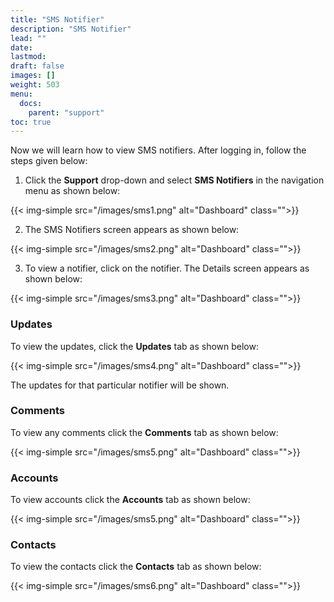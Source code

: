 ```yaml
---
title: "SMS Notifier"
description: "SMS Notifier"
lead: ""
date:
lastmod:
draft: false
images: []
weight: 503
menu:
  docs:
    parent: "support"
toc: true
---
```


Now we will learn how to view SMS notifiers. After logging in, follow the steps given below:

1.	Click the **Support** drop-down and select **SMS Notifiers** in the navigation menu as shown below:

 {{< img-simple src="/images/sms1.png"  alt="Dashboard" class="">}}

2.	The SMS Notifiers screen appears as shown below:

 {{< img-simple src="/images/sms2.png"  alt="Dashboard" class="">}}

3.	To view a notifier, click on the notifier. The Details screen appears as shown below:

{{< img-simple src="/images/sms3.png"  alt="Dashboard" class="">}}

### Updates

To view the updates, click the **Updates** tab as shown below:

{{< img-simple src="/images/sms4.png"  alt="Dashboard" class="">}}

The updates for that particular notifier will be shown.

### Comments

To view any comments click the **Comments** tab as shown below:

{{< img-simple src="/images/sms5.png"  alt="Dashboard" class="">}}

### Accounts

To view accounts click the **Accounts** tab as shown below:

{{< img-simple src="/images/sms5.png"  alt="Dashboard" class="">}}

### Contacts

To view the contacts click the **Contacts** tab as shown below:

{{< img-simple src="/images/sms6.png"  alt="Dashboard" class="">}}
